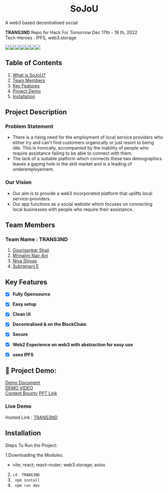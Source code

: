 # **<div align="center">SoJoU</div>**  
A web3 based decentralised social

**TRANS3ND** Repo for Hack For Tomorrow Dec 17th - 18 th, 2022
<br>
Tech-Heroes : IPFS, web3.storage

<img src="https://img.shields.io/badge/-IPFS-grey?logo=ipfs&logoColor=65C2CB?&style=for-the-badge"><img src="https://img.shields.io/badge/React-20232A?style=for-the-badge&logo=react&logoColor=61DAFB"><img src="https://img.shields.io/badge/React_Router-CA4245?style=for-the-badge&logo=react-router&logoColor=white"><img src="https://img.shields.io/badge/JavaScript-323330?style=for-the-badge&logo=javascript&logoColor=F7DF1E"><img src="https://img.shields.io/badge/CSS3-1572B6?style=for-the-badge&logo=css3&logoColor=white"><img src="https://img.shields.io/badge/Vite-B73BFE?style=for-the-badge&logo=vite&logoColor=FFD62E"><img src="https://img.shields.io/badge/-Solidity-363636?logo=Solidity&logoColor=65C2CB?&style=for-the-badge">

## Table of Contents
1. [What is SoJoU?](#project-description)
2. [Team Members](#team-members)
3. [Key Features](#key-features)
4. [Project Demo](#project-demo)
5. [Installation](#installation)

## Project Description
### Problem Statement 
 - There is a rising need for the employment of local service providers who either try and can't find customers organically or just resort to being idle. This is ironically, accompanied by the inability of people who require assistance failing to be able to connect with them. 
 - The lack of a suitable platform which connects these two demographics leaves a gaping hole in the skill market and is a leading of underemployement.  
 ### Our Vision 
 - Our aim is to provide a web3 incorporated platform that uplifts local service-providers.
 - Our app functions as a social website which focuses on connecting local businesses with people who require their assistance.

## Team Members
### **Team Name** : TRANS3ND
1. [Gourisankar Shaji](https://github.com/GussySussy)
1. [Mrinalini Nair Ani](https://github.com/hacksh4w/)
1. [Niya Shiyas](https://github.com/niyashiyasi)
1. [Subramani E](https://github.com/subru-37)
## Key Features 
- [x] **Fully Opensource**
- [x] **Easy setup**
- [x] **Clean UI**
- [x] **Decentralised & on the BlockChain**
- [x] **Secure**
- [x] **Web2 Experience on web3 with abstraction for easy use**
- [x] **uses IPFS**


## 🔧 Project Demo:
[Demo Document](https://docs.google.com/document/d)
<br>
[DEMO VIDEO](https://drive.google.com/)
<br>
[Content Bounty](https://drive.google.com/)
[PPT Link](https://www.canva.com/design/DAFVD98Zk8o/J8Mr327mzezYOsAmfibG6Q/edit?utm_content=DAFVD98Zk8o&utm_campaign=designshare&utm_medium=link2&utm_source=sharebutton)

### Live Demo
Hosted Link : [TRANS3ND](https://.netlify.app/)


## Installation
Steps To Run the Project:

1.Downloading the Modules.
- vite; react; react-router; web3.storage; axios 
2. `` cd  TRANS3ND  ``
3. `` npm install``
4. `` npm run dev``

